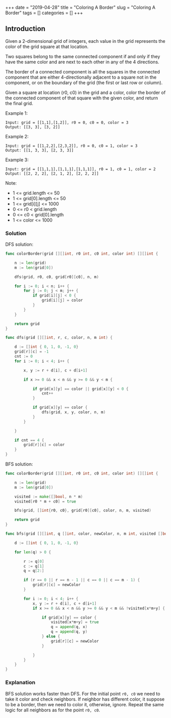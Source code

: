 +++
date = "2019-04-28"
title = "Coloring A Border"
slug = "Coloring A Border"
tags = []
categories = []
+++

## Introduction

Given a 2-dimensional grid of integers, each value in the grid represents the color of the grid square at that location.

Two squares belong to the same connected component if and only if they have the same color and are next to each other in any of the 4 directions.

The border of a connected component is all the squares in the connected component that are either 4-directionally adjacent to a square not in the component, or on the boundary of the grid (the first or last row or column).

Given a square at location (r0, c0) in the grid and a color, color the border of the connected component of that square with the given color, and return the final grid.


Example 1:
```
Input: grid = [[1,1],[1,2]], r0 = 0, c0 = 0, color = 3
Output: [[3, 3], [3, 2]]
```
Example 2:
```
Input: grid = [[1,2,2],[2,3,2]], r0 = 0, c0 = 1, color = 3
Output: [[1, 3, 3], [2, 3, 3]]
```
Example 3:
```
Input: grid = [[1,1,1],[1,1,1],[1,1,1]], r0 = 1, c0 = 1, color = 2
Output: [[2, 2, 2], [2, 1, 2], [2, 2, 2]]
```

Note:
* 1 <= grid.length <= 50
* 1 <= grid[0].length <= 50
* 1 <= grid[i][j] <= 1000
* 0 <= r0 < grid.length
* 0 <= c0 < grid[0].length
* 1 <= color <= 1000

### Solution

DFS solution:
``` go
func colorBorder(grid [][]int, r0 int, c0 int, color int) [][]int {

    n := len(grid)
    m := len(grid[0])

    dfs(grid, r0, c0, grid[r0][c0], n, m)

    for i := 0; i < n; i++ {
        for j := 0; j < m; j++ {
            if grid[i][j] < 0 {
                grid[i][j] = color
            }
        }
    }

    return grid
}

func dfs(grid [][]int, r, c, color, n, m int) {

    d := []int { 0, 1, 0, -1, 0}
    grid[r][c] = -1
    cnt := 0
    for i := 0; i < 4; i++ {

        x, y := r + d[i], c + d[i+1]

        if x >= 0 && x < n && y >= 0 && y < m {

            if grid[x][y] == color || grid[x][y] < 0 {
                cnt++
            }

            if grid[x][y] == color {
                dfs(grid, x, y, color, n, m)
            }
        }

    }

    if cnt == 4 {
        grid[r][c] = color
    }
}
```

BFS solution:
``` go
func colorBorder(grid [][]int, r0 int, c0 int, color int) [][]int {

    n := len(grid)
    m := len(grid[0])

    visited := make([]bool, n * m)
    visited[r0 * m + c0] = true

    bfs(grid, []int{r0, c0}, grid[r0][c0], color, n, m, visited)

    return grid
}

func bfs(grid [][]int, q []int, color, newColor, n, m int, visited []bool) {

    d := []int { 0, 1, 0, -1, 0}

    for len(q) > 0 {

        r := q[0]
        c := q[1]
        q = q[2:]

        if (r == 0 || r == n - 1 || c == 0 || c == m - 1) {
            grid[r][c] = newColor
        }         

        for i := 0; i < 4; i++ {
            x, y := r + d[i], c + d[i+1]
            if x >= 0 && x < n && y >= 0 && y < m && !visited[x*m+y] {

                if grid[x][y] == color {
                    visited[x*m+y] = true
                    q = append(q, x)
                    q = append(q, y)         
                } else {
                    grid[r][c] = newColor    
                }

            }
        }
    }
}
```

### Explanation

BFS solution works faster than DFS.
For the initial point `r0, c0` we need to take it color and check neighbors.
If neighbor has different color, it suppose to be a border, then we need to color it,
otherwise, ignore. Repeat the same logic for all neighbors as for the point `r0, c0`.
